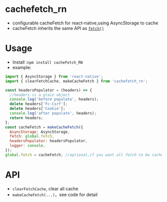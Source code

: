 # cachefetch_rn

+ configurable cacheFetch for react-native,using AsyncStorage to cache 
+ cacheFetch inherits the same API as [`fetch()`](https://developer.mozilla.org/en-US/docs/Web/API/WindowOrWorkerGlobalScope/fetch)

# Usage
+ Install :`npm install cacheFetch_RN`
+ example:


```js
import { AsyncStorage } from 'react-native';
import { clearFetchCache, makeCacheFetch } from 'cachefetch_rn';

const headersPopulator = (headers) => {
  //headers is a plain object
  console.log('before populate', headers);
  delete headers['Fc-Csrf'];
  delete headers['Cookie'];
  console.log('after populate', headers);
  return headers;
};
const cacheFetch = makeCacheFetch({
  AsyncStorage: AsyncStorage,
  fetch: global.fetch,
  headersPopulator: headersPopulator,
  logger: console,
});
global.fetch = cacheFetch; //optional,if you want all fetch to be cacheFetch 
```

# API
+ `clearFetchCache`, clear all cache
+ `makeCacheFetch(...)`，see code for detail 

